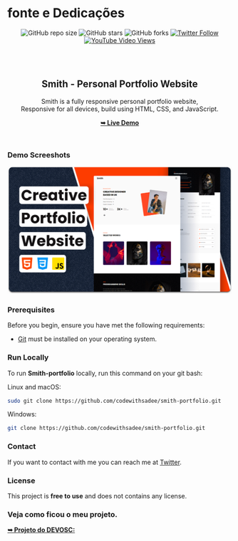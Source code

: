 # fonte e Dedicações

<div align="center">
  
  ![GitHub repo size](https://img.shields.io/github/repo-size/codewithsadee/smith-portfolio)
  ![GitHub stars](https://img.shields.io/github/stars/codewithsadee/smith-portfolio?style=social)
  ![GitHub forks](https://img.shields.io/github/forks/codewithsadee/smith-portfolio?style=social)
  [![Twitter Follow](https://img.shields.io/twitter/follow/codewithsadee?style=social)](https://twitter.com/intent/follow?screen_name=codewithsadee)
  [![YouTube Video Views](https://img.shields.io/youtube/views/BbCLWdF3Bnc?style=social)](https://youtu.be/BbCLWdF3Bnc)

  <br />
  <br />

  <h2 align="center">Smith - Personal Portfolio Website</h2>

  Smith is a fully responsive personal portfolio website, <br />Responsive for all devices, build using HTML, CSS, and JavaScript.

  <a href="https://codewithsadee.github.io/smith-portfolio/"><strong>➥ Live Demo</strong></a>

</div>

<br />

### Demo Screeshots

![Smith-portfolio Desktop Demo](./readme-images/desktop.png "Desktop Demo")

### Prerequisites

Before you begin, ensure you have met the following requirements:

* [Git](https://git-scm.com/downloads "Download Git") must be installed on your operating system.

### Run Locally

To run **Smith-portfolio** locally, run this command on your git bash:

Linux and macOS:

```bash
sudo git clone https://github.com/codewithsadee/smith-portfolio.git
```

Windows:

```bash
git clone https://github.com/codewithsadee/smith-portfolio.git
```

### Contact

If you want to contact with me you can reach me at [Twitter](https://www.twitter.com/codewithsadee).

### License

This project is **free to use** and does not contains any license.

### Veja como ficou o meu projeto.

<a href="https://devosvaldo2020.github.io/meu-bar-reponsivo/"><strong>➥ Projeto do DEVOSC:</strong></a>
